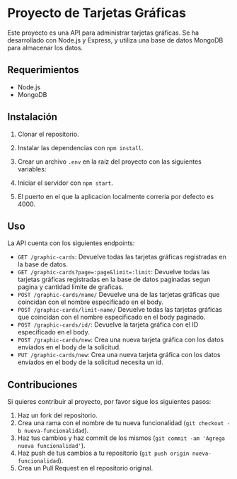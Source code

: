 # Proyecto de Tarjetas Gráficas

Este proyecto es una API para administrar tarjetas gráficas. Se ha desarrollado con Node.js y Express, y utiliza una base de datos MongoDB para almacenar los datos.

## Requerimientos

- Node.js
- MongoDB

## Instalación

1. Clonar el repositorio.
2. Instalar las dependencias con `npm install`.
3. Crear un archivo `.env` en la raíz del proyecto con las siguientes variables:


4. Iniciar el servidor con `npm start`.
5. El puerto en el que la aplicacion localmente correria por defecto es 4000.

## Uso

La API cuenta con los siguientes endpoints:

- `GET /graphic-cards`: Devuelve todas las tarjetas gráficas registradas en la base de datos.
- `GET /graphic-cards?page=:page&limit=:limit`: Devuelve todas las tarjetas gráficas registradas en la base de datos paginadas segun pagina y cantidad limite de graficas.
- `POST /graphic-cards/name/` Devuelve una de las tarjetas gráficas que coincidan con el nombre especificado en el body.
- `POST /graphic-cards/limit-name/` Devuelve todas las tarjetas gráficas que coincidan con el nombre especificado en el body paginado.
- `POST /graphic-cards/id/`: Devuelve la tarjeta gráfica con el ID especificado en el body.
- `POST /graphic-cards/new`: Crea una nueva tarjeta gráfica con los datos enviados en el body de la solicitud.
- `PUT /graphic-cards/new`: Crea una nueva tarjeta gráfica con los datos enviados en el body de la solicitud necesita un id.

## Contribuciones

Si quieres contribuir al proyecto, por favor sigue los siguientes pasos:

1. Haz un fork del repositorio.
2. Crea una rama con el nombre de tu nueva funcionalidad (`git checkout -b nueva-funcionalidad`).
3. Haz tus cambios y haz commit de los mismos (`git commit -am 'Agrega nueva funcionalidad'`).
4. Haz push de tus cambios a tu repositorio (`git push origin nueva-funcionalidad`).
5. Crea un Pull Request en el repositorio original.
